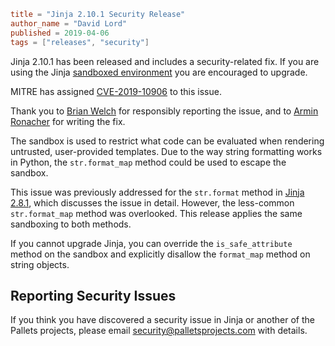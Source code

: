 ~~~~toml
title = "Jinja 2.10.1 Security Release"
author_name = "David Lord"
published = 2019-04-06
tags = ["releases", "security"]
~~~~

Jinja 2.10.1 has been released and includes a security-related fix. If
you are using the Jinja [sandboxed environment] you are encouraged to
upgrade.

MITRE has assigned [CVE-2019-10906] to this issue.

Thank you to [Brian Welch] for responsibly reporting the issue, and to
[Armin Ronacher] for writing the fix.

The sandbox is used to restrict what code can be evaluated when
rendering untrusted, user-provided templates. Due to the way string
formatting works in Python, the `str.format_map` method could be used to
escape the sandbox.

This issue was previously addressed for the `str.format` method in
[Jinja 2.8.1], which discusses the issue in detail. However, the
less-common `str.format_map` method was overlooked. This release applies
the same sandboxing to both methods.

If you cannot upgrade Jinja, you can override the `is_safe_attribute`
method on the sandbox and explicitly disallow the `format_map`
method on string objects.

## Reporting Security Issues

If you think you have discovered a security issue in Jinja or another of
the Pallets projects, please email <security@palletsprojects.com> with
details.

[sandboxed environment]: http://jinja.pocoo.org/docs/2.10/sandbox/

[CVE-2019-10906]: https://cve.mitre.org/cgi-bin/cvename.cgi?name=CVE-2019-10906

[Brian Welch]: https://brianwel.ch

[Armin Ronacher]: https://twitter.com/mitsuhiko

[Jinja 2.8.1]: ../jinja-281-released/
